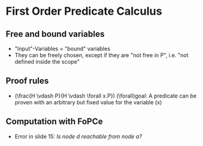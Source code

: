 # First Order Predicate Calculus

## Free and bound variables
- "Input"-Variables = "bound" variables
- They can be freely chosen, except if they are "not free in P", i.e. "not defined inside the scope"

## Proof rules
- \(\frac{H \vdash P}{H \vdash \forall x.P}\) \(\forall\)goal: A predicate can be proven with an arbitrary but fixed value for the variable \(x\)

## Computation with FoPCe
- Error in slide 15: _Is node d reachable from node a?_
